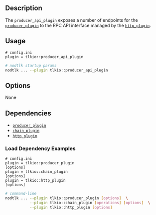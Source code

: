 ## Description

The `producer_api_plugin` exposes a number of endpoints for the [`producer_plugin`](../producer_plugin/index.md) to the RPC API interface managed by the [`http_plugin`](../http_plugin/index.md).

## Usage

```console
# config.ini
plugin = tlkio::producer_api_plugin
```
```sh
# nodtlk startup params
nodtlk ... --plugin tlkio::producer_api_plugin
```

## Options

None

## Dependencies

* [`producer_plugin`](../producer_plugin/index.md)
* [`chain_plugin`](../chain_plugin/index.md)
* [`http_plugin`](../http_plugin/index.md)

### Load Dependency Examples

```console
# config.ini
plugin = tlkio::producer_plugin
[options]
plugin = tlkio::chain_plugin
[options]
plugin = tlkio::http_plugin
[options]
```
```sh
# command-line
nodtlk ... --plugin tlkio::producer_plugin [options]  \
           --plugin tlkio::chain_plugin [operations] [options]  \
           --plugin tlkio::http_plugin [options]
```
